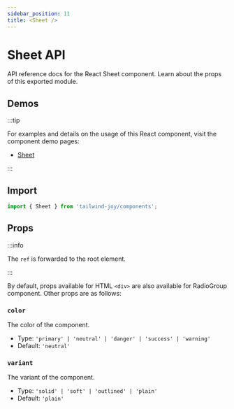 ```yaml
---
sidebar_position: 11
title: <Sheet />
---
```


# Sheet API

<AvailableFrom version="0.3.0" />

API reference docs for the React Sheet component.
Learn about the props of this exported module.

## Demos

:::tip

For examples and details on the usage of this React component, visit the component demo pages:

- [Sheet](../components/sheet)

:::

## Import

```jsx
import { Sheet } from 'tailwind-joy/components';
```

## Props

:::info

The `ref` is forwarded to the root element.

:::

By default, props available for HTML `<div>` are also available for RadioGroup component.
Other props are as follows:

### `color`

The color of the component.

- Type: `'primary' | 'neutral' | 'danger' | 'success' | 'warning'`
- Default: `'neutral'`

### `variant`

The variant of the component.

- Type: `'solid' | 'soft' | 'outlined' | 'plain'`
- Default: `'plain'`
